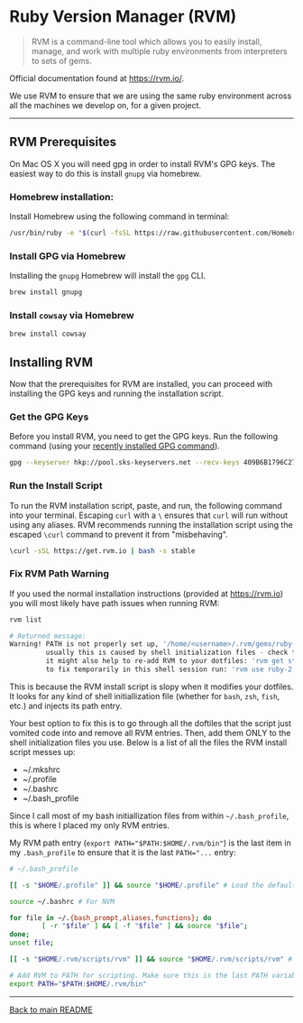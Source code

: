# Ruby Version Manager (RVM)

>RVM is a command-line tool which allows you to easily install, manage, and work with multiple ruby environments from interpreters to sets of gems.

Official documentation found at <https://rvm.io/>.

We use RVM to ensure that we are using the same ruby environment across all the machines we develop on, for a given project.

---

## RVM Prerequisites

On Mac OS X you will need gpg in order to install RVM's GPG keys. The easiest way to do this is install `gnupg` via homebrew.

### Homebrew installation:

Install Homebrew using the following command in terminal:

```bash
/usr/bin/ruby -e "$(curl -fsSL https://raw.githubusercontent.com/Homebrew/install/master/install)"
```

### Install GPG via Homebrew

Installing the `gnupg` Homebrew will install the `gpg` CLI.

```bash
brew install gnupg
```

### Install `cowsay` via Homebrew

```bash
brew install cowsay
```

## Installing RVM

Now that the prerequisites for RVM are installed, you can proceed with installing the GPG keys and running the installation script.

### Get the GPG Keys

Before you install RVM, you need to get the GPG keys. Run the following command (using your [recently installed GPG command](#rvm-prerequisites)).

```bash
gpg --keyserver hkp://pool.sks-keyservers.net --recv-keys 409B6B1796C275462A1703113804BB82D39DC0E3 7D2BAF1CF37B13E2069D6956105BD0E739499BDB
```

### Run the Install Script

To run the RVM installation script, paste, and run, the following command into your terminal. Escaping `curl` with a `\` ensures that `curl` will run without using any aliases. RVM recommends running the installation script using the escaped `\curl` command to prevent it from "misbehaving".

```bash
\curl -sSL https://get.rvm.io | bash -s stable
```

### Fix RVM Path Warning

If you used the normal installation instructions (provided at https://rvm.io) you will most likely have path issues when running RVM:
```bash
rvm list

# Returned message:
Warning! PATH is not properly set up, '/home/<username>/.rvm/gems/ruby-2.6.3/bin' is not at first place,
         usually this is caused by shell initialization files - check them for 'PATH=...' entries,
         it might also help to re-add RVM to your dotfiles: 'rvm get stable --auto-dotfiles',
         to fix temporarily in this shell session run: 'rvm use ruby-2.6.3'.
```

This is because the RVM install script is slopy when it modifies your dotfiles. It looks for any kind of shell initiallization file (whether for `bash`, `zsh`, `fish`, etc.) and injects its path entry.

Your best option to fix this is to go through all the doftiles that the script just vomited code into and remove all RVM entries. Then, add them ONLY to the shell initialization files you use. Below is a list of all the files the RVM install script messes up:

- ~/.mkshrc
- ~/.profile
- ~/.bashrc 
- ~/.bash_profile 

Since I call most of my bash initiallization files from within `~/.bash_profile`, this is where I placed my only RVM entries.

My RVM path entry (`export PATH="$PATH:$HOME/.rvm/bin"`) is the last item in my `.bash_profile` to ensure that it is the last `PATH="...`  entry:

```bash
# ~/.bash_profile

[[ -s "$HOME/.profile" ]] && source "$HOME/.profile" # Load the default .profile

source ~/.bashrc # For NVM

for file in ~/.{bash_prompt,aliases,functions}; do
        [ -r "$file" ] && [ -f "$file" ] && source "$file";
done;
unset file;

[[ -s "$HOME/.rvm/scripts/rvm" ]] && source "$HOME/.rvm/scripts/rvm" # Load RVM into a shell session *as a function*

# Add RVM to PATH for scripting. Make sure this is the last PATH variable change.
export PATH="$PATH:$HOME/.rvm/bin"
```



---

[Back to main README](./README.md)